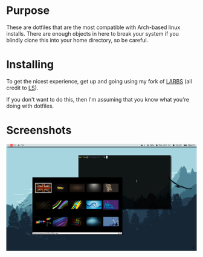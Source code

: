 # Purpose

These are dotfiles that are the most compatible with Arch-based linux installs.
There are enough objects in here to break your system if you blindly clone this into your home directory, so be careful.

# Installing

To get the nicest experience, get up and going using my fork of [LARBS](https://github.com/majamin/LARBS) (all credit to [LS](https://lukesmith.xyz/)).

If you don't want to do this, then I'm assuming that you know what you're doing with dotfiles.

# Screenshots

![screenshot](https://raw.githubusercontent.com/majamin/LARBS/master/screenshot.png)
